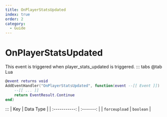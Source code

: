 ```yaml
---
title: OnPlayerStatsUpdated
index: true
order: 2
category:
  - Guide
---
```


# OnPlayerStatsUpdated
This event is triggered when player_stats_updated is triggered.
::: tabs
@tab Lua
```lua
@event returns void
AddEventHandler("OnPlayerStatsUpdated", function(event --[[ Event ]])
    --[[ ... ]]
    return EventResult.Continue
end)
```

:::
|      Key      | Data Type |
| :-----------: | :-------: |
| `forceupload` | `boolean` |